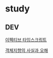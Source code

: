 # study

## DEV

[이펙티브 타입스크립트](./dev/%EC%9D%B4%ED%8E%99%ED%8B%B0%EB%B8%8C_%ED%83%80%EC%9E%85%EC%8A%A4%ED%81%AC%EB%A6%BD%ED%8A%B8)

[객체지향의 사실과 오해](./dev/%EA%B0%9D%EC%B2%B4%EC%A7%80%ED%96%A5%EC%9D%98_%EC%82%AC%EC%8B%A4%EA%B3%BC_%EC%98%A4%ED%95%B4)
